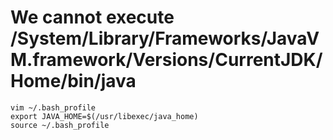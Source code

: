 # We cannot execute /System/Library/Frameworks/JavaVM.framework/Versions/CurrentJDK/Home/bin/java

```
vim ~/.bash_profile 
export JAVA_HOME=$(/usr/libexec/java_home)
source ~/.bash_profile
```
